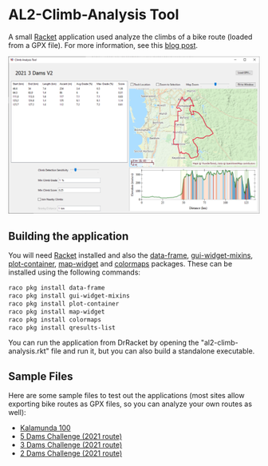 
# AL2-Climb-Analysis Tool

A small [Racket][racket] application used analyze the climbs of a bike route
(loaded from a GPX file).  For more information, see this [blog post][blog].

![](./cat-screenshot.png)

## Building the application

You will need [Racket][racket] installed and also the [data-frame][df],
[gui-widget-mixins][gwm], [plot-container][pc], [map-widget][mw] and
[colormaps][cm] packages.  These can be installed using the following
commands:

```
raco pkg install data-frame
raco pkg install gui-widget-mixins
raco pkg install plot-container
raco pkg install map-widget
raco pkg install colormaps
raco pkg install qresults-list
```

You can run the application from DrRacket by opening the
"al2-climb-analysis.rkt" file and run it, but you can also build a standalone
executable.

## Sample Files

Here are some sample files to test out the applications (most sites allow
exporting bike routes as GPX files, so you can analyze your own routes as
well):

* [Kalamunda 100][k100]
* [5 Dams Challenge (2021 route)][dams5]
* [3 Dams Challenge (2021 route)][dams3]
* [2 Dams Challenge (2021 route)][dams2]

[df]: https://pkgs.racket-lang.org/package/data-frame
[gwm]: https://pkgs.racket-lang.org/pkgn/package/gui-widget-mixins
[racket]: https://www.racket-lang.org
[pc]: https://pkgs.racket-lang.org/pkgn/package/plot-container
[mw]: https://pkgs.racket-lang.org/package/map-widget
[cm]: https://pkgs.racket-lang.org/package/colormaps

[k100]: https://drive.google.com/file/d/1gjpoNrvwYnh6QBHi2DPU7Xh3uUIFB4_i/view?usp=sharing
[dams5]: https://drive.google.com/file/d/16vtRKMd15zfBSK3FdLKoheyFFaSx53SV/view?usp=sharing
[dams3]: https://drive.google.com/file/d/1i1ZJHx5VW1xfA9QMDYBichuWBeHACUxQ/view?usp=sharing
[dams2]: https://drive.google.com/file/d/1-wlVUvWV0jMII-comV4em31ZL8hQ2X_e/view?usp=sharing
[blog]: https://alex-hhh.github.io/2021/04/climb-analysis-tool.html
